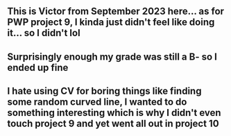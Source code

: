 ## This is Victor from September 2023 here... as for PWP project 9, I kinda just didn't feel like doing it... so I didn't lol
## Surprisingly enough my grade was still a B- so I ended up fine
## I hate using CV for boring things like finding some random curved line, I wanted to do something interesting which is why I didn't even touch project 9 and yet went all out in project 10
